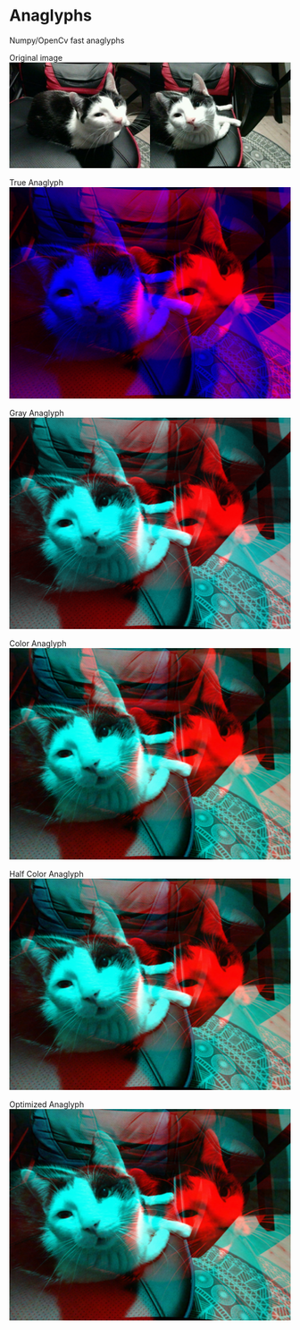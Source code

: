 # Anaglyphs
Numpy/OpenCv fast anaglyphs


Original image
![example frame](imgs/file.jpg?raw=true "Original image")

True Anaglyph
![example frame](imgs/true_anaglyph.png?raw=true "true_anaglyph")

Gray Anaglyph
![example frame](imgs/gray_anaglyph.png?raw=true "Gray Anaglyph")


Color Anaglyph
![example frame](imgs/color_anaglyph.png?raw=true "Color Anaglyph")

Half Color Anaglyph
![example frame](imgs/half_color_anaglyph.png?raw=true "Half Color Anaglyph")

Optimized Anaglyph
![example frame](imgs/optimized_anaglyph.png?raw=true "Optimized Anaglyph")